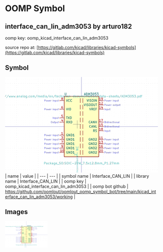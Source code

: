 # OOMP Symbol  
## interface_can_lin_adm3053  by arturo182  
  
oomp key: oomp_kicad_interface_can_lin_adm3053  
  
source repo at: [https://gitlab.com/kicad/libraries/kicad-symbols](https://gitlab.com/kicad/libraries/kicad-symbols)  
## Symbol  
  
[![working.png](working_600.png)](working.png)  
| name | value | 
| --- | --- | 
| symbol name | Interface_CAN_LIN | 
| library name | Interface_CAN_LIN | 
| oomp key | oomp_kicad_interface_can_lin_adm3053 | 
| oomp bot github | https://github.com/oomlout/oomlout_oomp_symbol_bot/tree/main/kicad_interface_can_lin_adm3053/working | 
## Images  
  
[![working.png](working_140.png)](working.png)  
